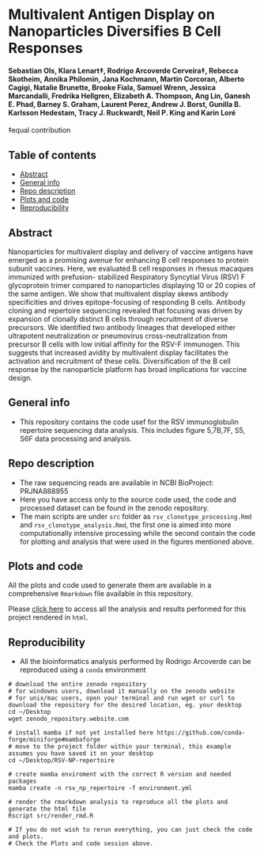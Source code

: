 # Multivalent Antigen Display on Nanoparticles Diversifies B Cell Responses

#### Sebastian Ols, Klara Lenart‡, Rodrigo Arcoverde Cerveira‡, Rebecca Skotheim, Annika Philomin, Jana Kochmann, Martin Corcoran, Alberto Cagigi, Natalie Brunette, Brooke Fiala, Samuel Wrenn, Jessica Marcandalli, Fredrika Hellgren, Elizabeth A. Thompson, Ang Lin, Ganesh E. Phad, Barney S. Graham, Laurent Perez, Andrew J. Borst, Gunilla B. Karlsson Hedestam, Tracy J. Ruckwardt, Neil P. King and Karin Loré
‡equal contribution

## Table of contents
* [Abstract](#abstract)
* [General info](#general-info)
* [Repo description](#repo-description)
* [Plots and code](#plots-and-code)
* [Reproducibility](#reproducibility)

## Abstract
Nanoparticles for multivalent display and delivery of vaccine antigens have emerged
as a promising avenue for enhancing B cell responses to protein subunit vaccines. Here, we evaluated B cell responses in rhesus macaques immunized with prefusion- stabilized Respiratory Syncytial Virus (RSV) F glycoprotein trimer compared to nanoparticles displaying 10 or 20 copies of the same antigen. We show that multivalent display skews antibody specificities and drives epitope-focusing of responding B cells. Antibody cloning and repertoire sequencing revealed that focusing was driven by expansion of clonally distinct B cells through recruitment of diverse precursors. We identified two antibody lineages that developed either ultrapotent neutralization or pneumovirus cross-neutralization from precursor B cells with low initial affinity for the RSV-F immunogen. This suggests that increased avidity by multivalent display facilitates the activation and recruitment of these cells. Diversification of the B cell response by the nanoparticle platform has broad implications for vaccine design.

## General info
- This repository contains the code usef for the RSV immunoglobulin repertoire sequencing data analysis. This includes figure 5,7B,7F, S5, S6F data processing and analysis.

## Repo description
- The raw sequencing reads are available in NCBI BioProject: PRJNA888955
- Here you have access only to the source code used, the code and processed dataset can be found in the zenodo repository. 
- The main scripts are under `src` folder as `rsv_clonotype_processing.Rmd` and `rsv_clonotype_analysis.Rmd`, the first one is aimed into more computationally intensive processing while the second contain the code for plotting and analysis that were used in the figures mentioned above.

## Plots and code
All the plots and code used to generate them are available in a comprehensive `Rmarkdown` file available in this repository. 

Please [click here](https://rodrigarc.github.io/RSV-NP-repertoire/results/lab_book/rsv_clonotype_analysis.html) to access all the analysis and results performed for this project rendered in `html`.


## Reproducibility
- All the bioinformatics analysis performed by Rodrigo Arcoverde can be reproduced using a `conda` environment

```
# download the entire zenodo repository
# for windowns users, download it manually on the zenodo website
# for unix/mac users, open your terminal and run wget or curl to download the repository for the desired location, eg. your desktop
cd ~/Desktop
wget zenodo_repository.website.com 

# install mamba if not yet installed here https://github.com/conda-forge/miniforge#mambaforge
# move to the project folder within your terminal, this example assumes you have saved it on your desktop
cd ~/Desktop/RSV-NP-repertoire

# create mamba enviroment with the correct R version and needed packages
mamba create -n rsv_np_repertoire -f environment.yml

# render the rmarkdown analysis to reproduce all the plots and generate the html file
Rscript src/render_rmd.R

# If you do not wish to rerun everything, you can just check the code and plots. 
# Check the Plots and code session above.
```

